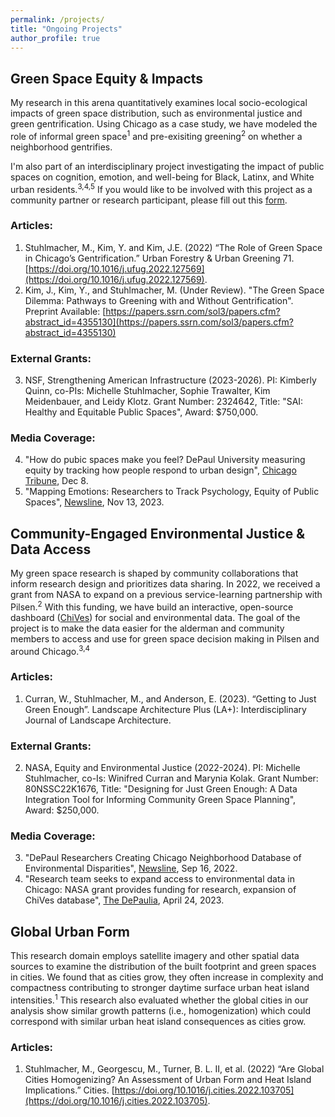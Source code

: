 ```yaml
---
permalink: /projects/
title: "Ongoing Projects"
author_profile: true
---
```

## Green Space Equity & Impacts
My research in this arena quantitatively examines local socio-ecological impacts of green space distribution, such as environmental justice and green gentrification. Using Chicago as a case study, we have modeled the role of informal green space<sup>1</sup> and pre-exisiting greening<sup>2</sup> on whether a neighborhood gentrifies. 

I'm also part of an interdisciplinary project investigating the impact of public spaces on cognition, emotion, and well-being for Black, Latinx, and White urban residents.<sup>3,4,5</sup> If you would like to be involved with this project as a community partner or research participant, please fill out this [form](https://docs.google.com/forms/d/e/1FAIpQLScMNs8w5LM1QnEz6ZbgpYuCWujBv5TfWHvewqj-i67LsMBa4A/viewform?pli=1).

### Articles:
1.	Stuhlmacher, M., Kim, Y. and Kim, J.E. (2022) “The Role of Green Space in Chicago’s Gentrification.” Urban Forestry & Urban Greening 71. [https://doi.org/10.1016/j.ufug.2022.127569](https://doi.org/10.1016/j.ufug.2022.127569).
2.	Kim, J., Kim, Y., and Stuhlmacher, M. (Under Review). "The Green Space Dilemma: Pathways to Greening with and Without Gentrification". Preprint Available: [https://papers.ssrn.com/sol3/papers.cfm?abstract_id=4355130](https://papers.ssrn.com/sol3/papers.cfm?abstract_id=4355130)

### External Grants:
3. NSF, Strengthening American Infrastructure (2023-2026). PI: Kimberly Quinn, co-PIs: Michelle Stuhlmacher, Sophie Trawalter, Kim Meidenbauer, and Leidy Klotz. Grant Number: 2324642, Title: "SAI: Healthy and Equitable Public Spaces", Award: $750,000.

### Media Coverage:
4. "How do pubic spaces make you feel? DePaul University measuring equity by tracking how people respond to urban design", [Chicago Tribune](https://www.chicagotribune.com/people/ct-depaul-university-public-spaces-1130-20231208-iovtwd23gjhbxj32zejdhr4c2q-story.html), Dec 8.
5. "Mapping Emotions: Researchers to Track Psychology, Equity of Public Spaces", [Newsline](https://resources.depaul.edu/newsline/sections/campus-and-community/Pages/equitable-public-spaces.aspx), Nov 13, 2023.

## Community-Engaged Environmental Justice & Data Access
My green space research is shaped by community collaborations that inform research design and prioritizes data sharing. In 2022, we received a grant from NASA to expand on a previous service-learning partnership with Pilsen.<sup>2</sup> With this funding, we have build an interactive, open-source dashboard ([ChiVes](https://chichives.com/)) for social and environmental data. The goal of the project is to make the data easier for the alderman and community members to access and use for green space decision making in Pilsen and around Chicago.<sup>3,4</sup>

### Articles:
1. Curran, W., Stuhlmacher, M., and Anderson, E. (2023). “Getting to Just Green Enough”. Landscape Architecture Plus (LA+): Interdisciplinary Journal of Landscape Architecture.

### External Grants:
2. NASA, Equity and Environmental Justice (2022-2024). PI: Michelle Stuhlmacher, co-Is: Winifred Curran and Marynia Kolak. Grant Number: 80NSSC22K1676, Title: "Designing for Just Green Enough: A Data Integration Tool for Informing Community Green Space Planning", Award: $250,000.

### Media Coverage:
3. "DePaul Researchers Creating Chicago Neighborhood Database of Environmental Disparities", [Newsline](https://resources.depaul.edu/newsline/sections/campus-and-community/Pages/nasa-grant-2022.aspx), Sep 16, 2022.
4. "Research team seeks to expand access to environmental data in Chicago: NASA grant provides funding for research, expansion of ChiVes database", [The DePaulia](https://depauliaonline.com/64087/special-issues/research-team-seeks-to-expand-access-to-environmental-data-in-chicago-nasa-grant-provides-funding-for-research-expansion-of-chives-database/), April 24, 2023.

## Global Urban Form
This research domain employs satellite imagery and other spatial data sources to examine the distribution of the built footprint and green spaces in cities. We found that as cities grow, they often increase in complexity and compactness contributing to stronger daytime surface urban heat island intensities.<sup>1</sup> This research also evaluated whether the global cities in our analysis show similar growth patterns (i.e., homogenization) which could correspond with similar urban heat island consequences as cities grow.

### Articles:
1.	Stuhlmacher, M., Georgescu, M., Turner, B. L. II, et al. (2022) “Are Global Cities Homogenizing? An Assessment of Urban Form and Heat Island Implications.” Cities. [https://doi.org/10.1016/j.cities.2022.103705](https://doi.org/10.1016/j.cities.2022.103705). 
